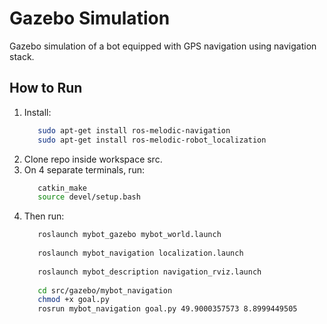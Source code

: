# Gazebo Simulation
  Gazebo simulation of a bot equipped with GPS navigation using navigation stack.
  
## How to Run
   1. Install:
      ```bash
         sudo apt-get install ros-melodic-navigation
         sudo apt-get install ros-melodic-robot_localization
      ```
   2. Clone repo inside workspace src.
   3. On 4 separate terminals, run:
      ```bash
         catkin_make
         source devel/setup.bash
      ```
   4. Then run:
      ```bash
         roslaunch mybot_gazebo mybot_world.launch
         
         roslaunch mybot_navigation localization.launch
         
         roslaunch mybot_description navigation_rviz.launch
         
         cd src/gazebo/mybot_navigation
         chmod +x goal.py
         rosrun mybot_navigation goal.py 49.9000357573 8.8999449505
      ```

